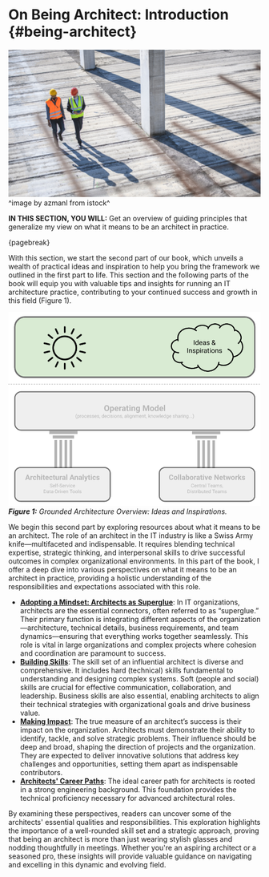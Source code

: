

# On Being Architect: Introduction {#being-architect}

![](assets/images/iStock-1194454929.jpg)
^image by azmanl from istock^

**IN THIS SECTION, YOU WILL:**  Get an overview of guiding principles that generalize my view on what it means to be an architect in practice.

{pagebreak}

With this section, we start the second part of our book, which unveils a wealth of practical ideas and inspiration to help you bring the framework we outlined in the first part to life. This section and the following parts of the book will equip you with valuable tips and insights for running an IT architecture practice, contributing to your continued success and growth in this field (Figure 1).

![](assets/images/model-inspirations.png)
***Figure 1:**  Grounded Architecture Overview: Ideas and Inspirations.*

We begin this second part by exploring resources about what it means to be an architect. The role of an architect in the IT industry is like a Swiss Army knife—multifaceted and indispensable. It requires blending technical expertise, strategic thinking, and interpersonal skills to drive successful outcomes in complex organizational environments. In this part of the book, I offer a deep dive into various perspectives on what it means to be an architect in practice, providing a holistic understanding of the responsibilities and expectations associated with this role.

* **[Adopting a Mindset: Architects as Superglue](#superglue)**: In IT organizations, architects are the essential connectors, often referred to as “superglue.” Their primary function is integrating different aspects of the organization—architecture, technical details, business requirements, and team dynamics—ensuring that everything works together seamlessly. This role is vital in large organizations and complex projects where cohesion and coordination are paramount to success.
* **[Building Skills](#impact)**: The skill set of an influential architect is diverse and comprehensive. It includes hard (technical) skills fundamental to understanding and designing complex systems. Soft (people and social) skills are crucial for effective communication, collaboration, and leadership. Business skills are also essential, enabling architects to align their technical strategies with organizational goals and drive business value.
* **[Making Impact](#impact)**: The true measure of an architect’s success is their impact on the organization. Architects must demonstrate their ability to identify, tackle, and solve strategic problems. Their influence should be deep and broad, shaping the direction of projects and the organization. They are expected to deliver innovative solutions that address key challenges and opportunities, setting them apart as indispensable contributors.
* **[Architects' Career Paths](#career)**: The ideal career path for architects is rooted in a strong engineering background. This foundation provides the technical proficiency necessary for advanced architectural roles.

By examining these perspectives, readers can uncover some of the architects' essential qualities and responsibilities. This exploration highlights the importance of a well-rounded skill set and a strategic approach, proving that being an architect is more than just wearing stylish glasses and nodding thoughtfully in meetings. Whether you're an aspiring architect or a seasoned pro, these insights will provide valuable guidance on navigating and excelling in this dynamic and evolving field.